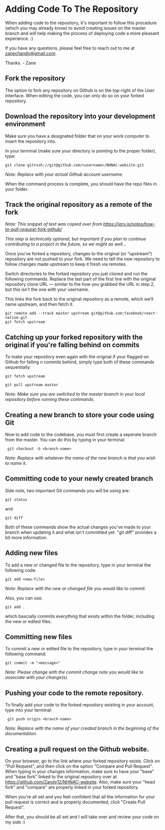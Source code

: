# Adding Code To The Repository

When adding code to the repository, it's important to follow this procedure (which you may already know) to avoid creating issues on the master branch and will help
making the process of deploying code a more pleasant experience. :)

If you have any questions, please feel free to reach out to me at zanechandy@gmail.com.

Thanks. - Zane

## Fork the repository 

The option to fork any repository on Github is on the top-right of the User Interface. When editing the code, you can only do so on your forked repository.

## Download the repository into your development environment

Make sure you have a designated folder that  on your work computer to insert the repository into. 

In your terminal (make sure your directory is pointing to the proper folder), type:

```
git clone git+ssh://git@github.com/<username>/NHNAC-website.git
```
*Note: Replace <username> with your actual Github account username.*

When the command process is complete, you should have the repo files in your folder.

## Track the original repository as a remote of the fork

*Note: This snippet of text was copied over from https://jarv.is/notes/how-to-pull-request-fork-github/*

*This step is technically optional, but important if you plan to continue contributing to a project in the future, so we might as well…*

Once you’ve forked a repository, changes to the original (or “upstream”) repository are not pushed to your fork. We need to tell the new repository to follow changes made upstream to keep it fresh via remotes.

Switch directories to the forked repository you just cloned and run the following commands. Replace the last part of the first line with the original repository clone URL — similar to the how you grabbed the URL in step 2, but this isn’t the one with your username.

This links the fork back to the original repository as a remote, which we’ll name upstream, and then fetch it.

```
git remote add --track master upstream git@github.com:facebook/react-native.git
git fetch upstream
```

## Catching up your forked repository with the original if you're falling behind on commits

To make your repository even again with the original if your flagged on Github for falling n commits behind, simply type both of these commands sequentially:

```
git fetch upstream
```

```
git pull upstream master
```

*Note: Make sure you are switched to the master branch in your local repository before running these commands.*

## Creating a new branch to store your code using Git

Now to add code to the codebase, you must first create a seperate branch from the master. You can do this by typing in your terminal:

```
 git checkout -b <branch-name>
```

*Note: Replace <branch-name> with whatever the name of the new branch is that you wish to name it.*

## Committing code to your newly created branch

Side note, two important Git commands you will be using are:

```
git status
```

and

```
git diff
```

Both of these commands show the actual changes you've made to your branch when updating it and what isn't committed yet. "git diff" provides a bit more 
information.

## Adding new files

To add a new or changed file to the repository, type in your terminal the following code:

```
git add <new-file>
```

*Note: Replace <new-file> with the new or changed file you would like to commit.*

Also, you can use:

```
git add .
```

which bascially commits everything that exists within the folder, including the new or edited files.

## Committing new files

To commit a new or edited file to the repository, type in your terminal the following command:

```
git commit -m "<message>"
```

*Note: Please change <message> with the commit change note you would like to associate with your change(s).*

## Pushing your code to the remote repository.

To finally add your code to the forked repository existing in your account, type into your terminal:

```
 git push origin <branch-name>
```

*Note: Replace <branch-name> with the name of your created branch in the beginning of the documentation.*

## Creating a pull request on the Github website.

On your browser, go to the link where your forked repository exists. Click on "Pull Request", and then click on the option "Compare and Pull Request". When
typing in your changes information, make sure to have your "base" and "base fork" linked to the original repository over at 
https://github.com/Zandy12/NHNAC-website. Also, make sure your "head fork" and "compare" are properly linked in your forked repository. 

When you're all set and you feel confident that all the information for your pull request is correct and is properly documented, click "Create Pull Request".

After that, you should be all set and I will take over and review your code on my side :)







